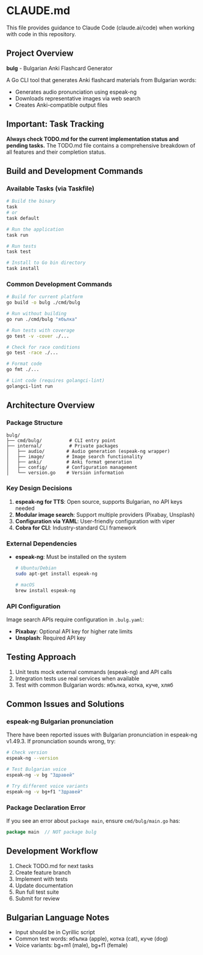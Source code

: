 # CLAUDE.md

This file provides guidance to Claude Code (claude.ai/code) when working with code in this repository.

## Project Overview
**bulg** - Bulgarian Anki Flashcard Generator

A Go CLI tool that generates Anki flashcard materials from Bulgarian words:
- Generates audio pronunciation using espeak-ng
- Downloads representative images via web search
- Creates Anki-compatible output files

## Important: Task Tracking
**Always check TODO.md for the current implementation status and pending tasks.** The TODO.md file contains a comprehensive breakdown of all features and their completion status.

## Build and Development Commands

### Available Tasks (via Taskfile)
```bash
# Build the binary
task
# or
task default

# Run the application
task run

# Run tests
task test

# Install to Go bin directory
task install
```

### Common Development Commands
```bash
# Build for current platform
go build -o bulg ./cmd/bulg

# Run without building
go run ./cmd/bulg "ябълка"

# Run tests with coverage
go test -v -cover ./...

# Check for race conditions
go test -race ./...

# Format code
go fmt ./...

# Lint code (requires golangci-lint)
golangci-lint run
```

## Architecture Overview

### Package Structure
```
bulg/
├── cmd/bulg/          # CLI entry point
├── internal/          # Private packages
│   ├── audio/        # Audio generation (espeak-ng wrapper)
│   ├── image/        # Image search functionality
│   ├── anki/         # Anki format generation
│   ├── config/       # Configuration management
│   └── version.go    # Version information
```

### Key Design Decisions
1. **espeak-ng for TTS**: Open source, supports Bulgarian, no API keys needed
2. **Modular image search**: Support multiple providers (Pixabay, Unsplash)
3. **Configuration via YAML**: User-friendly configuration with viper
4. **Cobra for CLI**: Industry-standard CLI framework

### External Dependencies
- **espeak-ng**: Must be installed on the system
  ```bash
  # Ubuntu/Debian
  sudo apt-get install espeak-ng
  
  # macOS
  brew install espeak-ng
  ```

### API Configuration
Image search APIs require configuration in `.bulg.yaml`:
- **Pixabay**: Optional API key for higher rate limits
- **Unsplash**: Required API key

## Testing Approach
1. Unit tests mock external commands (espeak-ng) and API calls
2. Integration tests use real services when available
3. Test with common Bulgarian words: ябълка, котка, куче, хляб

## Common Issues and Solutions

### espeak-ng Bulgarian pronunciation
There have been reported issues with Bulgarian pronunciation in espeak-ng v1.49.3. If pronunciation sounds wrong, try:
```bash
# Check version
espeak-ng --version

# Test Bulgarian voice
espeak-ng -v bg "Здравей"

# Try different voice variants
espeak-ng -v bg+f1 "Здравей"
```

### Package Declaration Error
If you see an error about `package main`, ensure `cmd/bulg/main.go` has:
```go
package main  // NOT package bulg
```

## Development Workflow
1. Check TODO.md for next tasks
2. Create feature branch
3. Implement with tests
4. Update documentation
5. Run full test suite
6. Submit for review

## Bulgarian Language Notes
- Input should be in Cyrillic script
- Common test words: ябълка (apple), котка (cat), куче (dog)
- Voice variants: bg+m1 (male), bg+f1 (female)